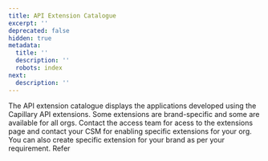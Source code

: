 ```yaml
---
title: API Extension Catalogue
excerpt: ''
deprecated: false
hidden: true
metadata:
  title: ''
  description: ''
  robots: index
next:
  description: ''
---
```

The API extension catalogue displays the applications developed using the Capillary API extensions. Some extensions are brand-specific and some are available for all orgs. Contact the access team for acess to the extensions page and contact your CSM for enabling specific extensions for your org. You can also create specific extension for your brand as per your requirement. Refer
